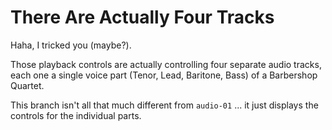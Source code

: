 # There Are Actually Four Tracks

Haha, I tricked you (maybe?).

Those playback controls are actually controlling four separate audio tracks, each one a single voice part (Tenor, Lead, Baritone, Bass) of a Barbershop Quartet.

This branch isn't all that much different from `audio-01` ... it just displays the controls for the individual parts.

